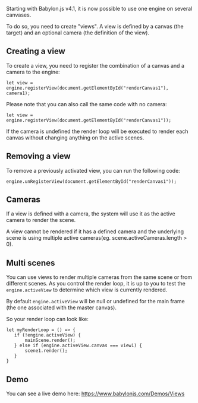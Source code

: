 Starting with Babylon.js v4.1, it is now possible to use one engine on several canvases.

To do so, you need to create "views". A view is defined by a canvas (the target) and an optional camera (the definition of the view).


## Creating a view

To create a view, you need to register the combination of a canvas and a camera to the engine:

```
let view = engine.registerView(document.getElementById("renderCanvas1"), camera1);
```

Please note that you can also call the same code with no camera:
```
let view = engine.registerView(document.getElementById("renderCanvas1"));
```

If the camera is undefined the render loop will be executed to render each canvas without changing anything on the active scenes.

## Removing a view

To remove a previously activated view, you can run the following code:
```
engine.unRegisterView(document.getElementById("renderCanvas1"));
```

## Cameras

If a view is defined with a camera, the system will use it as the active camera to render the scene.

A view cannot be rendered if it has a defined camera and the underlying scene is using multiple active cameras(eg. scene.activeCameras.length > 0).

## Multi scenes

You can use views to render multiple cameras from the same scene or from different scenes. As you control the render loop, it is up to you to test the `engine.activeView` to determine which view is currently rendered.

By default `engine.activeView` will be null or undefined for the main frame (the one associated with the master canvas).

So your render loop can look like:
```
let myRenderLoop = () => {
   if (!engine.activeView) {
       mainScene.render();
   } else if (engine.activeView.canvas === view1) {
       scene1.render();
   }
}
```

## Demo
You can see a live demo here: https://www.babylonjs.com/Demos/Views
